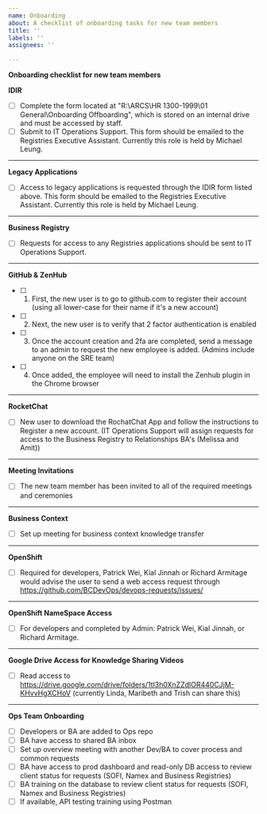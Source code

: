 ```yaml
---
name: Onboarding
about: A checklist of onboarding tasks for new team members
title: ''
labels: ''
assignees: ''

---
```


**Onboarding checklist for new team members**


**IDIR**
- [ ] Complete the form located at "R:\ARCS\HR 1300-1999\01 General\Onboarding Offboarding", which is stored on an internal drive and must be accessed by staff.
- [ ] Submit to IT Operations Support. This form should be emailed to the Registries Executive Assistant. Currently this role is held by Michael Leung.

-----------------

**Legacy Applications**
- [ ] Access to legacy applications is requested through the IDIR form listed above. This form should be emailed to the Registries Executive Assistant. Currently this role is held by Michael Leung.

-----------------

**Business Registry**
- [ ] Requests for access to any Registries applications should be sent to IT Operations Support.

-----------------

**GitHub & ZenHub**
- [ ] 1. First, the new user is to go to github.com to register their account (using all lower-case for their name if it's a new account)
- [ ] 2. Next, the new user is to verify that 2 factor authentication is enabled 
- [ ] 3. Once the account creation and 2fa are completed, send a message to an admin to request the new employee is added. (Admins include anyone on the SRE team)
- [ ] 4. Once added, the employee will need to install the Zenhub plugin in the Chrome browser

-----------------

**RocketChat**
- [ ] New user to download the RochatChat App and follow the instructions to Register a new account. (IT Operations Support will assign requests for access to the Business Registry to Relationships BA's (Melissa and Amit))

-----------------

**Meeting Invitations**
- [ ] The new team member has been invited to all of the required meetings and ceremonies

-----------------

**Business Context**

- [ ] Set up meeting for business context knowledge transfer
 
-----------------

**OpenShift**
- [ ] Required for developers, Patrick Wei, Kial Jinnah or Richard Armitage would advise the user to send a web access request through https://github.com/BCDevOps/devops-requests/issues/

-----------------

**OpenShift NameSpace Access**
- [ ] For developers and completed by Admin: Patrick Wei, Kial Jinnah, or Richard Armitage.

-----------------

**Google Drive Access for Knowledge Sharing Videos**
- [ ] Read access to https://drive.google.com/drive/folders/1tl3h0XnZZdlOR440CJjM-KHvvHgXCHoV (currently Linda, Maribeth and Trish can share this)

-----------------

**Ops Team Onboarding**

- [ ] Developers or BA are added to Ops repo
- [ ] BA have access to shared BA inbox
- [ ] Set up overview meeting with another Dev/BA to cover process and common requests
- [ ] BA have access to prod dashboard and read-only DB access to review client status for requests (SOFI, Namex and Business Registries)
- [ ] BA training on the database to review client status for requests (SOFI, Namex and Business Registries)
- [ ] If available, API testing training using Postman

